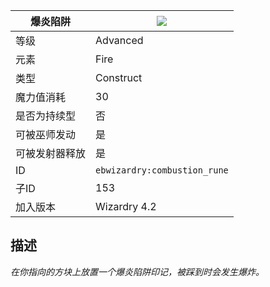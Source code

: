 | 爆炎陷阱 |![](https://github.com/Electroblob77/Wizardry/blob/1.12.2/src/main/resources/assets/ebwizardry/textures/spells/combustion_rune.png)|
|---|---|
| 等级 | Advanced |
| 元素 | Fire |
| 类型 | Construct |
| 魔力值消耗 | 30 |
| 是否为持续型 | 否 |
| 可被巫师发动 | 是 |
| 可被发射器释放 | 是 |
| ID | `ebwizardry:combustion_rune`
| 子ID | 153 |
| 加入版本 | Wizardry 4.2 |
## 描述
_在你指向的方块上放置一个爆炎陷阱印记，被踩到时会发生爆炸。_
